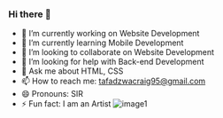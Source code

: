 ### Hi there 👋

- 🔭 I’m currently working on Website Development
- 🌱 I’m currently learning Mobile Development
- 👯 I’m looking to collaborate on Website Development
- 🤔 I’m looking for help with Back-end Development
- 💬 Ask me about HTML, CSS
- 📫 How to reach me: tafadzwacraig95@gmail.com
- 😄 Pronouns: SIR
- ⚡ Fun fact: I am an Artist
![image1](https://github.com/KativuCraig/KativuCraig/assets/161621941/b001ae1b-25dc-4be6-b60c-6900c85ab26f)
